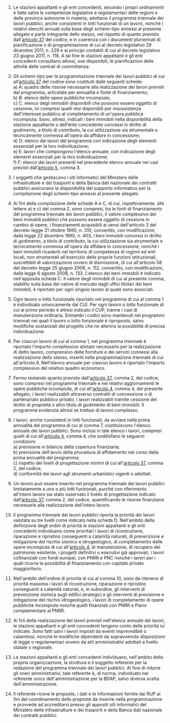 1. Le stazioni appaltanti e gli enti concedenti, secondo i propri ordinamenti e fatte salve le competenze legislative e regolamentari delle regioni e delle province autonome in materia, adottano il programma triennale dei lavori pubblici, anche consistenti in lotti funzionali di un lavoro, nonché i relativi elenchi annuali sulla base degli schemi-tipo annessi al presente allegato e parte integrante dello stesso, nel rispetto di quanto previsto dall'[articolo 37](/index.html?article=articolo-37&version=1) del codice, e in coerenza con i documenti pluriennali di pianificazione o di programmazione di cui al decreto legislativo 29 dicembre 2011, n. 228 e ai principi contabili di cui al decreto legislativo 23 giugno 2011, n. 118. A tal fine le stazioni appaltanti e gli enti concedenti consultano altresì, ove disponibili, le pianificazioni delle attività delle centrali di committenza. 

2. Gli schemi-tipo per la programmazione triennale dei lavori pubblici di cui all’[articolo 37](/index.html?article=articolo-37&version=1) del codice sono costituiti dalle seguenti schede:<br>a) A: quadro delle risorse necessarie alla realizzazione dei lavori previsti dal programma, articolate per annualità e fonte di finanziamento;<br>b) B: elenco delle opere pubbliche incompiute;<br>c) C: elenco degli immobili disponibili che possono essere oggetto di cessione, ivi compresi quelli resi disponibili per insussistenza dell'interesse pubblico al completamento di un'opera pubblica incompiuta. Sono, altresì, indicati i beni immobili nella disponibilità della stazione appaltante o dell’ente concedente concessi in diritto di godimento, a titolo di contributo, la cui utilizzazione sia strumentale e tecnicamente connessa all'opera da affidare in concessione;<br>d) D: elenco dei lavori del programma con indicazione degli elementi essenziali per la loro individuazione;<br>e) E: lavori che compongono l'elenco annuale, con indicazione degli elementi essenziali per la loro individuazione;<br>f) F: elenco dei lavori presenti nel precedente elenco annuale nei casi previsti dall’[articolo 5](/index.html?article=allegato-1.5-articolo-5&version=1), comma 3.

3. I soggetti che gestiscono i siti informatici del Ministero delle infrastrutture e dei trasporti e della Banca dati nazionale dei contratti pubblici assicurano la disponibilità del supporto informatico per la compilazione degli schemi-tipo annessi al presente allegato.

4. Ai fini della compilazione delle schede A e C, di cui, rispettivamente, alle lettere a) e c) del comma 2, sono compresi, tra le fonti di finanziamento del programma triennale dei lavori pubblici, il valore complessivo dei beni immobili pubblici che possono essere oggetto di cessione in cambio di opere, i finanziamenti acquisibili ai sensi dell'articolo 3 del decreto-legge 31 ottobre 1990, n. 310, convertito, con modificazioni, dalla legge 22 dicembre 1990, n. 403, i beni immobili concessi in diritto di godimento, a titolo di contributo, la cui utilizzazione sia strumentale e tecnicamente connessa all'opera da affidare in concessione, nonché i beni immobili ricadenti nel territorio di competenza di regioni ed enti locali, non strumentali all'esercizio delle proprie funzioni istituzionali, suscettibili di valorizzazione ovvero di dismissione, di cui all'articolo 58 del decreto-legge 25 giugno 2008, n. 112, convertito, con modificazioni, dalla legge 6 agosto 2008, n. 133. L'elenco dei beni immobili è indicato nell'apposita scheda C. Il valore degli immobili di cui al presente comma, stabilito sulla base del valore di mercato dagli uffici titolari dei beni immobili, è riportato per ogni singolo lavoro al quale sono associati.

5. Ogni lavoro o lotto funzionale riportato nel programma di cui al comma 1 è individuato univocamente dal CUI. Per ogni lavoro o lotto funzionale di cui al primo periodo è altresì indicato il CUP, tranne i casi di manutenzione ordinaria. Entrambi i codici sono mantenuti nei programmi triennali nei quali il lavoro o lotto funzionale è riproposto, salvo modifiche sostanziali del progetto che ne alterino la possibilità di precisa individuazione.

6. Per ciascun lavoro di cui al comma 1, nel programma triennale è riportato l'importo complessivo stimato necessario per la realizzazione di detto lavoro, comprensivo delle forniture e dei servizi connessi alla realizzazione dello stesso, inseriti nella programmazione triennale di cui all'articolo 6. Nell'elenco annuale per ciascun lavoro è riportato l'importo complessivo del relativo quadro economico.

7. Fermo restando quanto previsto dall'[articolo 37](/index.html?article=articolo-37&version=1), comma 2, del codice, sono compresi nel programma triennale e nei relativi aggiornamenti le opere pubbliche incompiute, di cui all'[articolo 4](/index.html?article=allegato-1.5-articolo-4&version=1), comma 4, del presente allegato, i lavori realizzabili attraverso contratti di concessione o di partenariato pubblico privato, i lavori realizzabili tramite cessione del diritto di proprietà o altro titolo di godimento di beni immobili. Il programma evidenzia altresì se trattasi di lavoro complesso.

8. I lavori, anche consistenti in lotti funzionali, da avviare nella prima annualità del programma di cui al comma 7, costituiscono l'elenco annuale dei lavori pubblici. Sono inclusi in tale elenco i lavori, compresi quelli di cui all'[articolo 4](/index.html?article=allegato-1.5-articolo-4&version=1), comma 4, che soddisfano le seguenti condizioni: <br>a) previsione in bilancio della copertura finanziaria;<br>b) previsione dell'avvio della procedura di affidamento nel corso della prima annualità del programma;<br>c) rispetto dei livelli di progettazione minimi di cui all'[articolo 37](/index.html?article=articolo-37&version=1), comma 2, del codice;<br>d) conformità dei lavori agli strumenti urbanistici vigenti o adottati.

9. Un lavoro può essere inserito nel programma triennale dei lavori pubblici limitatamente a uno o più lotti funzionali, purché con riferimento all'intero lavoro sia stato osservato il livello di progettazione indicato dall’[articolo 37](/index.html?article=articolo-37&version=1), comma 2, del codice, quantificando le risorse finanziarie necessarie alla realizzazione dell'intero lavoro.

10. Il programma triennale dei lavori pubblici riporta la priorità dei lavori valutata su tre livelli come indicato nella scheda D. Nell'ambito della definizione degli ordini di priorità le stazioni appaltanti e gli enti concedenti individuano come prioritari i lavori di ricostruzione, riparazione e ripristino conseguenti a calamità naturali, di prevenzione e mitigazione del rischio sismico e idrogeologico, di completamento delle opere incompiute di cui all'[articolo 4](/index.html?article=allegato-1.5-articolo-4&version=1), di manutenzione, di recupero del patrimonio esistente, i progetti definitivi o esecutivi già approvati, i lavori cofinanziati con fondi europei, con PNRR e PNC nonché i lavori per i quali ricorra la possibilità di finanziamento con capitale privato maggioritario.

11. Nell'ambito dell'ordine di priorità di cui al comma 10, sono da ritenersi di priorità massima i lavori di ricostruzione, riparazione e ripristino conseguenti a calamità naturali, e, in subordine, gli interventi di prevenzione sismica sugli edifici strategici e gli interventi di previsione e mitigazione del rischio idrogeologico, i lavori di completamento di opere pubbliche incompiute nonché quelli finanziati con PNRR e Piano complementare al PNRR.

12. Ai fini della realizzazione dei lavori previsti nell'elenco annuale dei lavori, le stazioni appaltanti e gli enti concedenti tengono conto delle priorità ivi indicate. Sono fatti salvi i lavori imposti da eventi imprevedibili o calamitosi, nonché le modifiche dipendenti da sopravvenute disposizioni di legge o regolamentari ovvero da atti amministrativi adottati a livello statale o regionale.

13. Le stazioni appaltanti e gli enti concedenti individuano, nell'ambito della propria organizzazione, la struttura e il soggetto referente per la redazione del programma triennale dei lavori pubblici. Al fine di ridurre gli oneri amministrativi, tale referente è, di norma, individuato nel referente unico dell'amministrazione per la BDAP, salvo diversa scelta dell'amministrazione.

14. Il referente riceve le proposte, i dati e le informazioni fornite dai RUP ai fini del coordinamento delle proposte da inserire nella programmazione e provvede ad accreditarsi presso gli appositi siti informatici del Ministero delle infrastrutture e dei trasporti e della Banca dati nazionale dei contratti pubblici. 